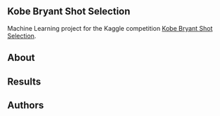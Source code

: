 ## Kobe Bryant Shot Selection

Machine Learning project for the Kaggle competition [Kobe Bryant Shot Selection](https://www.kaggle.com/c/kobe-bryant-shot-selection).

## About

## Results

## Authors
